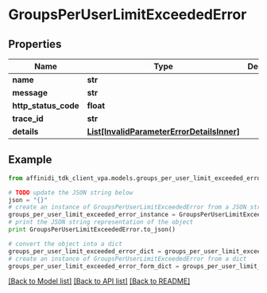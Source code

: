 # GroupsPerUserLimitExceededError

## Properties

| Name                 | Type                                                                                | Description | Notes      |
| -------------------- | ----------------------------------------------------------------------------------- | ----------- | ---------- |
| **name**             | **str**                                                                             |             |
| **message**          | **str**                                                                             |             |
| **http_status_code** | **float**                                                                           |             |
| **trace_id**         | **str**                                                                             |             |
| **details**          | [**List[InvalidParameterErrorDetailsInner]**](InvalidParameterErrorDetailsInner.md) |             | [optional] |

## Example

```python
from affinidi_tdk_client_vpa.models.groups_per_user_limit_exceeded_error import GroupsPerUserLimitExceededError

# TODO update the JSON string below
json = "{}"
# create an instance of GroupsPerUserLimitExceededError from a JSON string
groups_per_user_limit_exceeded_error_instance = GroupsPerUserLimitExceededError.from_json(json)
# print the JSON string representation of the object
print GroupsPerUserLimitExceededError.to_json()

# convert the object into a dict
groups_per_user_limit_exceeded_error_dict = groups_per_user_limit_exceeded_error_instance.to_dict()
# create an instance of GroupsPerUserLimitExceededError from a dict
groups_per_user_limit_exceeded_error_form_dict = groups_per_user_limit_exceeded_error.from_dict(groups_per_user_limit_exceeded_error_dict)
```

[[Back to Model list]](../README.md#documentation-for-models) [[Back to API list]](../README.md#documentation-for-api-endpoints) [[Back to README]](../README.md)
